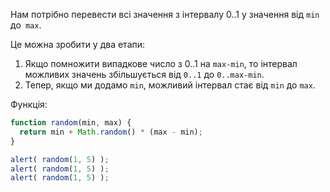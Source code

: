 Нам потрібно перевести всі значення з інтервалу 0..1 у значення від `min` до` max`.

Це можна зробити у два етапи:

1. Якщо помножити випадкове число з 0..1 на `max-min`, то інтервал можливих значень збільшується від `0..1` до `0..max-min`.
2. Тепер, якщо ми додамо `min`, можливий інтервал стає від `min` до `max`.

Функція:

```js run
function random(min, max) {
  return min + Math.random() * (max - min);
}

alert( random(1, 5) ); 
alert( random(1, 5) ); 
alert( random(1, 5) ); 
```

